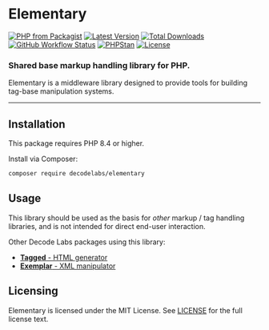 # Elementary

[![PHP from Packagist](https://img.shields.io/packagist/php-v/decodelabs/elementary?style=flat)](https://packagist.org/packages/decodelabs/elementary)
[![Latest Version](https://img.shields.io/packagist/v/decodelabs/elementary.svg?style=flat)](https://packagist.org/packages/decodelabs/elementary)
[![Total Downloads](https://img.shields.io/packagist/dt/decodelabs/elementary.svg?style=flat)](https://packagist.org/packages/decodelabs/elementary)
[![GitHub Workflow Status](https://img.shields.io/github/actions/workflow/status/decodelabs/elementary/integrate.yml?branch=develop)](https://github.com/decodelabs/elementary/actions/workflows/integrate.yml)
[![PHPStan](https://img.shields.io/badge/PHPStan-enabled-44CC11.svg?longCache=true&style=flat)](https://github.com/phpstan/phpstan)
[![License](https://img.shields.io/packagist/l/decodelabs/elementary?style=flat)](https://packagist.org/packages/decodelabs/elementary)

### Shared base markup handling library for PHP.

Elementary is a middleware library designed to provide tools for building tag-base manipulation systems.

---


## Installation

This package requires PHP 8.4 or higher.

Install via Composer:

```bash
composer require decodelabs/elementary
```

## Usage

This library should be used as the basis for _other_ markup / tag handling libraries, and is not intended for direct end-user interaction.

Other Decode Labs packages using this library:

- [**Tagged** - HTML generator](https://github.com/decodelabs/tagged)
- [**Exemplar** - XML manipulator](https://github.com/decodelabs/exemplar)

## Licensing
Elementary is licensed under the MIT License. See [LICENSE](./LICENSE) for the full license text.
